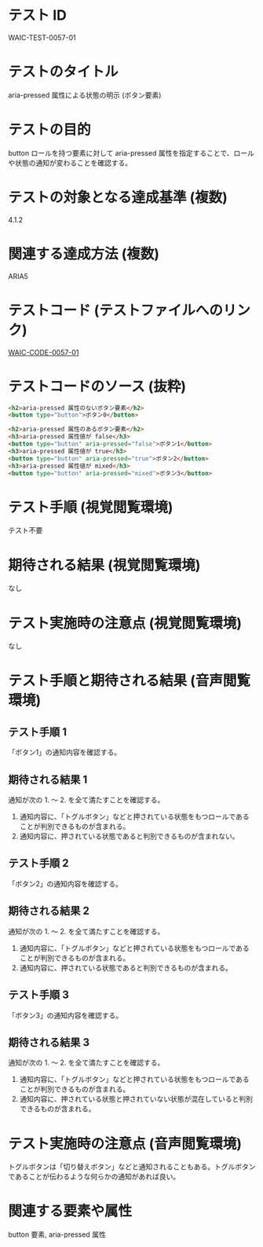 # テスト ID

WAIC-TEST-0057-01

# テストのタイトル

aria-pressed 属性による状態の明示 (ボタン要素)

# テストの目的

button ロールを持つ要素に対して aria-pressed 属性を指定することで、ロールや状態の通知が変わることを確認する。

# テストの対象となる達成基準 (複数)

4.1.2

# 関連する達成方法 (複数)

ARIA5

# テストコード (テストファイルへのリンク)

[WAIC-CODE-0057-01](https://waic.github.io/as_test/WAIC-CODE/WAIC-CODE-0057-01.html)

# テストコードのソース (抜粋)

```HTML
<h2>aria-pressed 属性のないボタン要素</h2>
<button type="button">ボタン0</button>

<h2>aria-pressed 属性のあるボタン要素</h2>
<h3>aria-pressed 属性値が false</h3>
<button type="button" aria-pressed="false">ボタン1</button>
<h3>aria-pressed 属性値が true</h3>
<button type="button" aria-pressed="true">ボタン2</button>
<h3>aria-pressed 属性値が mixed</h3> 
<button type="button" aria-pressed="mixed">ボタン3</button>
```

# テスト手順 (視覚閲覧環境)

テスト不要

# 期待される結果 (視覚閲覧環境)

なし

# テスト実施時の注意点 (視覚閲覧環境)

なし

# テスト手順と期待される結果 (音声閲覧環境)

## テスト手順 1

「ボタン1」の通知内容を確認する。

## 期待される結果 1

通知が次の 1. 〜 2. を全て満たすことを確認する。

1. 通知内容に、「トグルボタン」などと押されている状態をもつロールであることが判別できるものが含まれる。
2. 通知内容に、押されている状態であると判別できるものが含まれない。

## テスト手順 2

「ボタン2」の通知内容を確認する。

## 期待される結果 2

通知が次の 1. 〜 2. を全て満たすことを確認する。

1. 通知内容に、「トグルボタン」などと押されている状態をもつロールであることが判別できるものが含まれる。
2. 通知内容に、押されている状態であると判別できるものが含まれる。

## テスト手順 3

「ボタン3」の通知内容を確認する。

## 期待される結果 3

通知が次の 1. 〜 2. を全て満たすことを確認する。

1. 通知内容に、「トグルボタン」などと押されている状態をもつロールであることが判別できるものが含まれる。
2. 通知内容に、押されている状態と押されていない状態が混在していると判別できるものが含まれる。

# テスト実施時の注意点 (音声閲覧環境)

トグルボタンは「切り替えボタン」などと通知されることもある。トグルボタンであることが伝わるような何らかの通知があれば良い。

# 関連する要素や属性

button 要素, aria-pressed 属性
